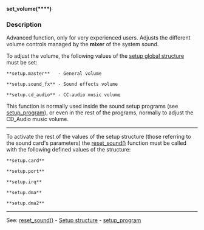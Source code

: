 **set_volume(****)**

### Description

Advanced function, only for very experienced users.
Adjusts the different volume controls managed by the **mixer** of the system sound.

To adjust the volume, the following values of the [setup global structure](global_struct_setup.md) must be set:

    **setup.master**   - General volume

    **setup.sound_fx** - Sound effects volume

    **setup.cd_audio** - CC-audio music volume


This function is normally used inside the sound setup programs (see [setup_program](setup_program.md)), or even in the rest of the programs, normally to adjust the CD_Audio music volume.

---------------------------------------


To activate the rest of the values of the setup structure (those referring to the sound card's parameters) the [reset_sound()](reset_sound().md) function must be called with the following defined values of the structure:
 
    **setup.card**

    **setup.port**

    **setup.irq**

    **setup.dma**

    **setup.dma2**


---------------------------------------
See: [reset_sound()](reset_sound().md) - [Setup structure](global_struct_setup.md) - [setup_program](setup_program.md)

